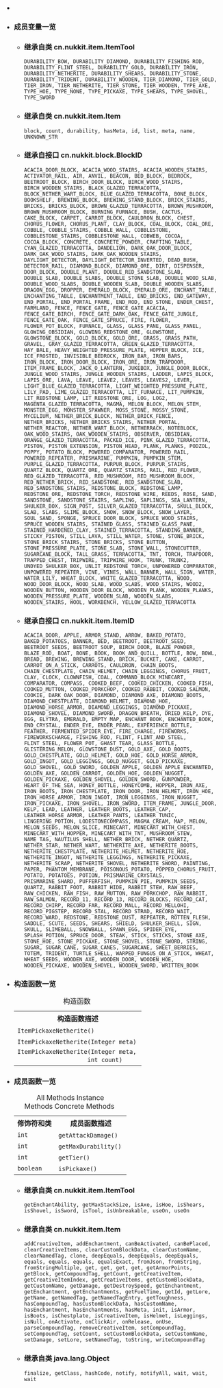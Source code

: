 <div class="summary">
<ul class="blockList">
<li class="blockList">  
<li class="blockList"><a name="field.summary">
<!--   -->
</a>
<h3>成员变量一览</h3>
<ul class="blockList">
<li class="blockList"><a name="fields.inherited.from.class.cn.nukkit.item.ItemTool">
<!--   -->
</a>
<h3>继承自类 cn.nukkit.item.<a  title="class in cn.nukkit.item">ItemTool</a></h3>
<code><a >DURABILITY_BOW</a>, <a >DURABILITY_DIAMOND</a>, <a >DURABILITY_FISHING_ROD</a>, <a >DURABILITY_FLINT_STEEL</a>, <a >DURABILITY_GOLD</a>, <a >DURABILITY_IRON</a>, <a >DURABILITY_NETHERITE</a>, <a >DURABILITY_SHEARS</a>, <a >DURABILITY_STONE</a>, <a >DURABILITY_TRIDENT</a>, <a >DURABILITY_WOODEN</a>, <a >TIER_DIAMOND</a>, <a >TIER_GOLD</a>, <a >TIER_IRON</a>, <a >TIER_NETHERITE</a>, <a >TIER_STONE</a>, <a >TIER_WOODEN</a>, <a >TYPE_AXE</a>, <a >TYPE_HOE</a>, <a >TYPE_NONE</a>, <a >TYPE_PICKAXE</a>, <a >TYPE_SHEARS</a>, <a >TYPE_SHOVEL</a>, <a >TYPE_SWORD</a></code></li>
</ul>
<ul class="blockList">
<li class="blockList"><a name="fields.inherited.from.class.cn.nukkit.item.Item">
<!--   -->
</a>
<h3>继承自类 cn.nukkit.item.<a  title="class in cn.nukkit.item">Item</a></h3>
<code><a >block</a>, <a >count</a>, <a >durability</a>, <a >hasMeta</a>, <a >id</a>, <a >list</a>, <a >meta</a>, <a >name</a>, <a >UNKNOWN_STR</a></code></li>
</ul>
<ul class="blockList">
<li class="blockList"><a name="fields.inherited.from.class.cn.nukkit.block.BlockID">
<!--   -->
</a>
<h3>继承自接口 cn.nukkit.block.<a  title="interface in cn.nukkit.block">BlockID</a></h3>
<code><a >ACACIA_DOOR_BLOCK</a>, <a >ACACIA_WOOD_STAIRS</a>, <a >ACACIA_WOODEN_STAIRS</a>, <a >ACTIVATOR_RAIL</a>, <a >AIR</a>, <a >ANVIL</a>, <a >BEACON</a>, <a >BED_BLOCK</a>, <a >BEDROCK</a>, <a >BEETROOT_BLOCK</a>, <a >BIRCH_DOOR_BLOCK</a>, <a >BIRCH_WOOD_STAIRS</a>, <a >BIRCH_WOODEN_STAIRS</a>, <a >BLACK_GLAZED_TERRACOTTA</a>, <a >BLOCK_NETHER_WART_BLOCK</a>, <a >BLUE_GLAZED_TERRACOTTA</a>, <a >BONE_BLOCK</a>, <a >BOOKSHELF</a>, <a >BREWING_BLOCK</a>, <a >BREWING_STAND_BLOCK</a>, <a >BRICK_STAIRS</a>, <a >BRICKS</a>, <a >BRICKS_BLOCK</a>, <a >BROWN_GLAZED_TERRACOTTA</a>, <a >BROWN_MUSHROOM</a>, <a >BROWN_MUSHROOM_BLOCK</a>, <a >BURNING_FURNACE</a>, <a >BUSH</a>, <a >CACTUS</a>, <a >CAKE_BLOCK</a>, <a >CARPET</a>, <a >CARROT_BLOCK</a>, <a >CAULDRON_BLOCK</a>, <a >CHEST</a>, <a >CHORUS_FLOWER</a>, <a >CHORUS_PLANT</a>, <a >CLAY_BLOCK</a>, <a >COAL_BLOCK</a>, <a >COAL_ORE</a>, <a >COBBLE</a>, <a >COBBLE_STAIRS</a>, <a >COBBLE_WALL</a>, <a >COBBLESTONE</a>, <a >COBBLESTONE_STAIRS</a>, <a >COBBLESTONE_WALL</a>, <a >COBWEB</a>, <a >COCOA</a>, <a >COCOA_BLOCK</a>, <a >CONCRETE</a>, <a >CONCRETE_POWDER</a>, <a >CRAFTING_TABLE</a>, <a >CYAN_GLAZED_TERRACOTTA</a>, <a >DANDELION</a>, <a >DARK_OAK_DOOR_BLOCK</a>, <a >DARK_OAK_WOOD_STAIRS</a>, <a >DARK_OAK_WOODEN_STAIRS</a>, <a >DAYLIGHT_DETECTOR</a>, <a >DAYLIGHT_DETECTOR_INVERTED</a>, <a >DEAD_BUSH</a>, <a >DETECTOR_RAIL</a>, <a >DIAMOND_BLOCK</a>, <a >DIAMOND_ORE</a>, <a >DIRT</a>, <a >DISPENSER</a>, <a >DOOR_BLOCK</a>, <a >DOUBLE_PLANT</a>, <a >DOUBLE_RED_SANDSTONE_SLAB</a>, <a >DOUBLE_SLAB</a>, <a >DOUBLE_SLABS</a>, <a >DOUBLE_STONE_SLAB</a>, <a >DOUBLE_WOOD_SLAB</a>, <a >DOUBLE_WOOD_SLABS</a>, <a >DOUBLE_WOODEN_SLAB</a>, <a >DOUBLE_WOODEN_SLABS</a>, <a >DRAGON_EGG</a>, <a >DROPPER</a>, <a >EMERALD_BLOCK</a>, <a >EMERALD_ORE</a>, <a >ENCHANT_TABLE</a>, <a >ENCHANTING_TABLE</a>, <a >ENCHANTMENT_TABLE</a>, <a >END_BRICKS</a>, <a >END_GATEWAY</a>, <a >END_PORTAL</a>, <a >END_PORTAL_FRAME</a>, <a >END_ROD</a>, <a >END_STONE</a>, <a >ENDER_CHEST</a>, <a >FARMLAND</a>, <a >FENCE</a>, <a >FENCE_GATE</a>, <a >FENCE_GATE_ACACIA</a>, <a >FENCE_GATE_BIRCH</a>, <a >FENCE_GATE_DARK_OAK</a>, <a >FENCE_GATE_JUNGLE</a>, <a >FENCE_GATE_OAK</a>, <a >FENCE_GATE_SPRUCE</a>, <a >FIRE</a>, <a >FLOWER</a>, <a >FLOWER_POT_BLOCK</a>, <a >FURNACE</a>, <a >GLASS</a>, <a >GLASS_PANE</a>, <a >GLASS_PANEL</a>, <a >GLOWING_OBSIDIAN</a>, <a >GLOWING_REDSTONE_ORE</a>, <a >GLOWSTONE</a>, <a >GLOWSTONE_BLOCK</a>, <a >GOLD_BLOCK</a>, <a >GOLD_ORE</a>, <a >GRASS</a>, <a >GRASS_PATH</a>, <a >GRAVEL</a>, <a >GRAY_GLAZED_TERRACOTTA</a>, <a >GREEN_GLAZED_TERRACOTTA</a>, <a >HAY_BALE</a>, <a >HEAVY_WEIGHTED_PRESSURE_PLATE</a>, <a >HOPPER_BLOCK</a>, <a >ICE</a>, <a >ICE_FROSTED</a>, <a >INVISIBLE_BEDROCK</a>, <a >IRON_BAR</a>, <a >IRON_BARS</a>, <a >IRON_BLOCK</a>, <a >IRON_DOOR_BLOCK</a>, <a >IRON_ORE</a>, <a >IRON_TRAPDOOR</a>, <a >ITEM_FRAME_BLOCK</a>, <a >JACK_O_LANTERN</a>, <a >JUKEBOX</a>, <a >JUNGLE_DOOR_BLOCK</a>, <a >JUNGLE_WOOD_STAIRS</a>, <a >JUNGLE_WOODEN_STAIRS</a>, <a >LADDER</a>, <a >LAPIS_BLOCK</a>, <a >LAPIS_ORE</a>, <a >LAVA</a>, <a >LEAVE</a>, <a >LEAVE2</a>, <a >LEAVES</a>, <a >LEAVES2</a>, <a >LEVER</a>, <a >LIGHT_BLUE_GLAZED_TERRACOTTA</a>, <a >LIGHT_WEIGHTED_PRESSURE_PLATE</a>, <a >LILY_PAD</a>, <a >LIME_GLAZED_TERRACOTTA</a>, <a >LIT_FURNACE</a>, <a >LIT_PUMPKIN</a>, <a >LIT_REDSTONE_LAMP</a>, <a >LIT_REDSTONE_ORE</a>, <a >LOG</a>, <a >LOG2</a>, <a >MAGENTA_GLAZED_TERRACOTTA</a>, <a >MAGMA</a>, <a >MELON_BLOCK</a>, <a >MELON_STEM</a>, <a >MONSTER_EGG</a>, <a >MONSTER_SPAWNER</a>, <a >MOSS_STONE</a>, <a >MOSSY_STONE</a>, <a >MYCELIUM</a>, <a >NETHER_BRICK_BLOCK</a>, <a >NETHER_BRICK_FENCE</a>, <a >NETHER_BRICKS</a>, <a >NETHER_BRICKS_STAIRS</a>, <a >NETHER_PORTAL</a>, <a >NETHER_REACTOR</a>, <a >NETHER_WART_BLOCK</a>, <a >NETHERRACK</a>, <a >NOTEBLOCK</a>, <a >OAK_WOOD_STAIRS</a>, <a >OAK_WOODEN_STAIRS</a>, <a >OBSERVER</a>, <a >OBSIDIAN</a>, <a >ORANGE_GLAZED_TERRACOTTA</a>, <a >PACKED_ICE</a>, <a >PINK_GLAZED_TERRACOTTA</a>, <a >PISTON</a>, <a >PISTON_EXTENSION</a>, <a >PISTON_HEAD</a>, <a >PLANK</a>, <a >PLANKS</a>, <a >PODZOL</a>, <a >POPPY</a>, <a >POTATO_BLOCK</a>, <a >POWERED_COMPARATOR</a>, <a >POWERED_RAIL</a>, <a >POWERED_REPEATER</a>, <a >PRISMARINE</a>, <a >PUMPKIN</a>, <a >PUMPKIN_STEM</a>, <a >PURPLE_GLAZED_TERRACOTTA</a>, <a >PURPUR_BLOCK</a>, <a >PURPUR_STAIRS</a>, <a >QUARTZ_BLOCK</a>, <a >QUARTZ_ORE</a>, <a >QUARTZ_STAIRS</a>, <a >RAIL</a>, <a >RED_FLOWER</a>, <a >RED_GLAZED_TERRACOTTA</a>, <a >RED_MUSHROOM</a>, <a >RED_MUSHROOM_BLOCK</a>, <a >RED_NETHER_BRICK</a>, <a >RED_SANDSTONE</a>, <a >RED_SANDSTONE_SLAB</a>, <a >RED_SANDSTONE_STAIRS</a>, <a >REDSTONE_BLOCK</a>, <a >REDSTONE_LAMP</a>, <a >REDSTONE_ORE</a>, <a >REDSTONE_TORCH</a>, <a >REDSTONE_WIRE</a>, <a >REEDS</a>, <a >ROSE</a>, <a >SAND</a>, <a >SANDSTONE</a>, <a >SANDSTONE_STAIRS</a>, <a >SAPLING</a>, <a >SAPLINGS</a>, <a >SEA_LANTERN</a>, <a >SHULKER_BOX</a>, <a >SIGN_POST</a>, <a >SILVER_GLAZED_TERRACOTTA</a>, <a >SKULL_BLOCK</a>, <a >SLAB</a>, <a >SLABS</a>, <a >SLIME_BLOCK</a>, <a >SNOW</a>, <a >SNOW_BLOCK</a>, <a >SNOW_LAYER</a>, <a >SOUL_SAND</a>, <a >SPONGE</a>, <a >SPRUCE_DOOR_BLOCK</a>, <a >SPRUCE_WOOD_STAIRS</a>, <a >SPRUCE_WOODEN_STAIRS</a>, <a >STAINED_GLASS</a>, <a >STAINED_GLASS_PANE</a>, <a >STAINED_HARDENED_CLAY</a>, <a >STAINED_TERRACOTTA</a>, <a >STANDING_BANNER</a>, <a >STICKY_PISTON</a>, <a >STILL_LAVA</a>, <a >STILL_WATER</a>, <a >STONE</a>, <a >STONE_BRICK</a>, <a >STONE_BRICK_STAIRS</a>, <a >STONE_BRICKS</a>, <a >STONE_BUTTON</a>, <a >STONE_PRESSURE_PLATE</a>, <a >STONE_SLAB</a>, <a >STONE_WALL</a>, <a >STONECUTTER</a>, <a >SUGARCANE_BLOCK</a>, <a >TALL_GRASS</a>, <a >TERRACOTTA</a>, <a >TNT</a>, <a >TORCH</a>, <a >TRAPDOOR</a>, <a >TRAPPED_CHEST</a>, <a >TRIPWIRE</a>, <a >TRIPWIRE_HOOK</a>, <a >TRUNK</a>, <a >TRUNK2</a>, <a >UNDYED_SHULKER_BOX</a>, <a >UNLIT_REDSTONE_TORCH</a>, <a >UNPOWERED_COMPARATOR</a>, <a >UNPOWERED_REPEATER</a>, <a >VINE</a>, <a >VINES</a>, <a >WALL_BANNER</a>, <a >WALL_SIGN</a>, <a >WATER</a>, <a >WATER_LILY</a>, <a >WHEAT_BLOCK</a>, <a >WHITE_GLAZED_TERRACOTTA</a>, <a >WOOD</a>, <a >WOOD_DOOR_BLOCK</a>, <a >WOOD_SLAB</a>, <a >WOOD_SLABS</a>, <a >WOOD_STAIRS</a>, <a >WOOD2</a>, <a >WOODEN_BUTTON</a>, <a >WOODEN_DOOR_BLOCK</a>, <a >WOODEN_PLANK</a>, <a >WOODEN_PLANKS</a>, <a >WOODEN_PRESSURE_PLATE</a>, <a >WOODEN_SLAB</a>, <a >WOODEN_SLABS</a>, <a >WOODEN_STAIRS</a>, <a >WOOL</a>, <a >WORKBENCH</a>, <a >YELLOW_GLAZED_TERRACOTTA</a></code></li>
</ul>
<ul class="blockList">
<li class="blockList"><a name="fields.inherited.from.class.cn.nukkit.item.ItemID">
<!--   -->
</a>
<h3>继承自接口 cn.nukkit.item.<a  title="interface in cn.nukkit.item">ItemID</a></h3>
<code><a >ACACIA_DOOR</a>, <a >APPLE</a>, <a >ARMOR_STAND</a>, <a >ARROW</a>, <a >BAKED_POTATO</a>, <a >BAKED_POTATOES</a>, <a >BANNER</a>, <a >BED</a>, <a >BEETROOT</a>, <a >BEETROOT_SEED</a>, <a >BEETROOT_SEEDS</a>, <a >BEETROOT_SOUP</a>, <a >BIRCH_DOOR</a>, <a >BLAZE_POWDER</a>, <a >BLAZE_ROD</a>, <a >BOAT</a>, <a >BONE</a>, <a >BOOK</a>, <a >BOOK_AND_QUILL</a>, <a >BOTTLE</a>, <a >BOW</a>, <a >BOWL</a>, <a >BREAD</a>, <a >BREWING</a>, <a >BREWING_STAND</a>, <a >BRICK</a>, <a >BUCKET</a>, <a >CAKE</a>, <a >CARROT</a>, <a >CARROT_ON_A_STICK</a>, <a >CARROTS</a>, <a >CAULDRON</a>, <a >CHAIN_BOOTS</a>, <a >CHAIN_CHESTPLATE</a>, <a >CHAIN_HELMET</a>, <a >CHAIN_LEGGINGS</a>, <a >CHORUS_FRUIT</a>, <a >CLAY</a>, <a >CLOCK</a>, <a >CLOWNFISH</a>, <a >COAL</a>, <a >COMMAND_BLOCK_MINECART</a>, <a >COMPARATOR</a>, <a >COMPASS</a>, <a >COOKED_BEEF</a>, <a >COOKED_CHICKEN</a>, <a >COOKED_FISH</a>, <a >COOKED_MUTTON</a>, <a >COOKED_PORKCHOP</a>, <a >COOKED_RABBIT</a>, <a >COOKED_SALMON</a>, <a >COOKIE</a>, <a >DARK_OAK_DOOR</a>, <a >DIAMOND</a>, <a >DIAMOND_AXE</a>, <a >DIAMOND_BOOTS</a>, <a >DIAMOND_CHESTPLATE</a>, <a >DIAMOND_HELMET</a>, <a >DIAMOND_HOE</a>, <a >DIAMOND_HORSE_ARMOR</a>, <a >DIAMOND_LEGGINGS</a>, <a >DIAMOND_PICKAXE</a>, <a >DIAMOND_SHOVEL</a>, <a >DIAMOND_SWORD</a>, <a >DRAGON_BREATH</a>, <a >DRIED_KELP</a>, <a >DYE</a>, <a >EGG</a>, <a >ELYTRA</a>, <a >EMERALD</a>, <a >EMPTY_MAP</a>, <a >ENCHANT_BOOK</a>, <a >ENCHANTED_BOOK</a>, <a >END_CRYSTAL</a>, <a >ENDER_EYE</a>, <a >ENDER_PEARL</a>, <a >EXPERIENCE_BOTTLE</a>, <a >FEATHER</a>, <a >FERMENTED_SPIDER_EYE</a>, <a >FIRE_CHARGE</a>, <a >FIREWORKS</a>, <a >FIREWORKSCHARGE</a>, <a >FISHING_ROD</a>, <a >FLINT</a>, <a >FLINT_AND_STEEL</a>, <a >FLINT_STEEL</a>, <a >FLOWER_POT</a>, <a >GHAST_TEAR</a>, <a >GLASS_BOTTLE</a>, <a >GLISTERING_MELON</a>, <a >GLOWSTONE_DUST</a>, <a >GOLD_AXE</a>, <a >GOLD_BOOTS</a>, <a >GOLD_CHESTPLATE</a>, <a >GOLD_HELMET</a>, <a >GOLD_HOE</a>, <a >GOLD_HORSE_ARMOR</a>, <a >GOLD_INGOT</a>, <a >GOLD_LEGGINGS</a>, <a >GOLD_NUGGET</a>, <a >GOLD_PICKAXE</a>, <a >GOLD_SHOVEL</a>, <a >GOLD_SWORD</a>, <a >GOLDEN_APPLE</a>, <a >GOLDEN_APPLE_ENCHANTED</a>, <a >GOLDEN_AXE</a>, <a >GOLDEN_CARROT</a>, <a >GOLDEN_HOE</a>, <a >GOLDEN_NUGGET</a>, <a >GOLDEN_PICKAXE</a>, <a >GOLDEN_SHOVEL</a>, <a >GOLDEN_SWORD</a>, <a >GUNPOWDER</a>, <a >HEART_OF_THE_SEA</a>, <a >HONEY_BOTTLE</a>, <a >HONEYCOMB</a>, <a >HOPPER</a>, <a >IRON_AXE</a>, <a >IRON_BOOTS</a>, <a >IRON_CHESTPLATE</a>, <a >IRON_DOOR</a>, <a >IRON_HELMET</a>, <a >IRON_HOE</a>, <a >IRON_HORSE_ARMOR</a>, <a >IRON_INGOT</a>, <a >IRON_LEGGINGS</a>, <a >IRON_NUGGET</a>, <a >IRON_PICKAXE</a>, <a >IRON_SHOVEL</a>, <a >IRON_SWORD</a>, <a >ITEM_FRAME</a>, <a >JUNGLE_DOOR</a>, <a >KELP</a>, <a >LEAD</a>, <a >LEATHER</a>, <a >LEATHER_BOOTS</a>, <a >LEATHER_CAP</a>, <a >LEATHER_HORSE_ARMOR</a>, <a >LEATHER_PANTS</a>, <a >LEATHER_TUNIC</a>, <a >LINGERING_POTION</a>, <a >LODESTONECOMPASS</a>, <a >MAGMA_CREAM</a>, <a >MAP</a>, <a >MELON</a>, <a >MELON_SEEDS</a>, <a >MELON_SLICE</a>, <a >MINECART</a>, <a >MINECART_WITH_CHEST</a>, <a >MINECART_WITH_HOPPER</a>, <a >MINECART_WITH_TNT</a>, <a >MUSHROOM_STEW</a>, <a >NAME_TAG</a>, <a >NAUTILUS_SHELL</a>, <a >NETHER_BRICK</a>, <a >NETHER_QUARTZ</a>, <a >NETHER_STAR</a>, <a >NETHER_WART</a>, <a >NETHERITE_AXE</a>, <a >NETHERITE_BOOTS</a>, <a >NETHERITE_CHESTPLATE</a>, <a >NETHERITE_HELMET</a>, <a >NETHERITE_HOE</a>, <a >NETHERITE_INGOT</a>, <a >NETHERITE_LEGGINGS</a>, <a >NETHERITE_PICKAXE</a>, <a >NETHERITE_SCRAP</a>, <a >NETHERITE_SHOVEL</a>, <a >NETHERITE_SWORD</a>, <a >PAINTING</a>, <a >PAPER</a>, <a >PHANTOM_MEMBRANE</a>, <a >POISONOUS_POTATO</a>, <a >POPPED_CHORUS_FRUIT</a>, <a >POTATO</a>, <a >POTATOES</a>, <a >POTION</a>, <a >PRISMARINE_CRYSTALS</a>, <a >PRISMARINE_SHARD</a>, <a >PUFFERFISH</a>, <a >PUMPKIN_PIE</a>, <a >PUMPKIN_SEEDS</a>, <a >QUARTZ</a>, <a >RABBIT_FOOT</a>, <a >RABBIT_HIDE</a>, <a >RABBIT_STEW</a>, <a >RAW_BEEF</a>, <a >RAW_CHICKEN</a>, <a >RAW_FISH</a>, <a >RAW_MUTTON</a>, <a >RAW_PORKCHOP</a>, <a >RAW_RABBIT</a>, <a >RAW_SALMON</a>, <a >RECORD_11</a>, <a >RECORD_13</a>, <a >RECORD_BLOCKS</a>, <a >RECORD_CAT</a>, <a >RECORD_CHIRP</a>, <a >RECORD_FAR</a>, <a >RECORD_MALL</a>, <a >RECORD_MELLOHI</a>, <a >RECORD_PIGSTEP</a>, <a >RECORD_STAL</a>, <a >RECORD_STRAD</a>, <a >RECORD_WAIT</a>, <a >RECORD_WARD</a>, <a >REDSTONE</a>, <a >REDSTONE_DUST</a>, <a >REPEATER</a>, <a >ROTTEN_FLESH</a>, <a >SADDLE</a>, <a >SCUTE</a>, <a >SEEDS</a>, <a >SHEARS</a>, <a >SHIELD</a>, <a >SHULKER_SHELL</a>, <a >SIGN</a>, <a >SKULL</a>, <a >SLIMEBALL</a>, <a >SNOWBALL</a>, <a >SPAWN_EGG</a>, <a >SPIDER_EYE</a>, <a >SPLASH_POTION</a>, <a >SPRUCE_DOOR</a>, <a >STEAK</a>, <a >STICK</a>, <a >STICKS</a>, <a >STONE_AXE</a>, <a >STONE_HOE</a>, <a >STONE_PICKAXE</a>, <a >STONE_SHOVEL</a>, <a >STONE_SWORD</a>, <a >STRING</a>, <a >SUGAR</a>, <a >SUGAR_CANE</a>, <a >SUGAR_CANES</a>, <a >SUGARCANE</a>, <a >SWEET_BERRIES</a>, <a >TOTEM</a>, <a >TRIDENT</a>, <a >TURTLE_SHELL</a>, <a >WARPED_FUNGUS_ON_A_STICK</a>, <a >WHEAT</a>, <a >WHEAT_SEEDS</a>, <a >WOODEN_AXE</a>, <a >WOODEN_DOOR</a>, <a >WOODEN_HOE</a>, <a >WOODEN_PICKAXE</a>, <a >WOODEN_SHOVEL</a>, <a >WOODEN_SWORD</a>, <a >WRITTEN_BOOK</a></code></li>
</ul>
</li>
</ul>
<!-- ======== CONSTRUCTOR SUMMARY ======== -->
<ul class="blockList">
<li class="blockList"><a name="constructor.summary">
<!--   -->
</a>
<h3>构造函数一览</h3>
<table class="memberSummary" border="0" cellpadding="3" cellspacing="0" summary="Constructor Summary table, listing constructors, and an explanation">
<caption><span>构造函数</span><span class="tabEnd"> </span></caption>
<tr>
<th>构造函数描述</th>
</tr>
<tr class="altColor">
<td class="colOne"><code><span class="memberNameLink"><a >ItemPickaxeNetherite</a></span>()</code> </td>
</tr>
<tr class="rowColor">
<td class="colOne"><code><span class="memberNameLink"><a >ItemPickaxeNetherite</a></span>(<a  title="class or interface in java.lang">Integer</a> meta)</code> </td>
</tr>
<tr class="altColor">
<td class="colOne"><code><span class="memberNameLink"><a >ItemPickaxeNetherite</a></span>(<a  title="class or interface in java.lang">Integer</a> meta,
                    int count)</code> </td>
</tr>
</table>
</li>
</ul>
<!-- ========== METHOD SUMMARY =========== -->
<ul class="blockList">
<li class="blockList"><a name="method.summary">
<!--   -->
</a>
<h3>成员函数一览</h3>
<table class="memberSummary" border="0" cellpadding="3" cellspacing="0" summary="Method Summary table, listing methods, and an explanation">
<caption><span id="t0" class="activeTableTab"><span>All Methods</span><span class="tabEnd"> </span></span><span id="t2" class="tableTab"><span><a >Instance Methods</a></span><span class="tabEnd"> </span></span><span id="t4" class="tableTab"><span><a >Concrete Methods</a></span><span class="tabEnd"> </span></span></caption>
<tr>
<th>修饰符和类</th>
<th>成员函数描述</th>
</tr>
<tr id="i0" class="altColor">
<td class="colFirst"><code>int</code></td>
<td class="colLast"><code><span class="memberNameLink"><a >getAttackDamage</a></span>()</code> </td>
</tr>
<tr id="i1" class="rowColor">
<td class="colFirst"><code>int</code></td>
<td class="colLast"><code><span class="memberNameLink"><a >getMaxDurability</a></span>()</code> </td>
</tr>
<tr id="i2" class="altColor">
<td class="colFirst"><code>int</code></td>
<td class="colLast"><code><span class="memberNameLink"><a >getTier</a></span>()</code> </td>
</tr>
<tr id="i3" class="rowColor">
<td class="colFirst"><code>boolean</code></td>
<td class="colLast"><code><span class="memberNameLink"><a >isPickaxe</a></span>()</code> </td>
</tr>
</table>
<ul class="blockList">
<li class="blockList"><a name="methods.inherited.from.class.cn.nukkit.item.ItemTool">
<!--   -->
</a>
<h3>继承自类 cn.nukkit.item.<a  title="class in cn.nukkit.item">ItemTool</a></h3>
<code><a >getEnchantAbility</a>, <a >getMaxStackSize</a>, <a >isAxe</a>, <a >isHoe</a>, <a >isShears</a>, <a >isShovel</a>, <a >isSword</a>, <a >isTool</a>, <a >isUnbreakable</a>, <a >useOn</a>, <a >useOn</a></code></li>
</ul>
<ul class="blockList">
<li class="blockList"><a name="methods.inherited.from.class.cn.nukkit.item.Item">
<!--   -->
</a>
<h3>继承自类 cn.nukkit.item.<a  title="class in cn.nukkit.item">Item</a></h3>
<code><a >addCreativeItem</a>, <a >addEnchantment</a>, <a >canBeActivated</a>, <a >canBePlaced</a>, <a >clearCreativeItems</a>, <a >clearCustomBlockData</a>, <a >clearCustomName</a>, <a >clearNamedTag</a>, <a >clone</a>, <a >deepEquals</a>, <a >deepEquals</a>, <a >deepEquals</a>, <a >equals</a>, <a >equals</a>, <a >equals</a>, <a >equalsExact</a>, <a >fromJson</a>, <a >fromString</a>, <a >fromStringMultiple</a>, <a >get</a>, <a >get</a>, <a >get</a>, <a >get</a>, <a >getArmorPoints</a>, <a >getBlock</a>, <a >getCompoundTag</a>, <a >getCount</a>, <a >getCreativeItem</a>, <a >getCreativeItemIndex</a>, <a >getCreativeItems</a>, <a >getCustomBlockData</a>, <a >getCustomName</a>, <a >getDamage</a>, <a >getDestroySpeed</a>, <a >getEnchantment</a>, <a >getEnchantment</a>, <a >getEnchantments</a>, <a >getFuelTime</a>, <a >getId</a>, <a >getLore</a>, <a >getName</a>, <a >getNamedTag</a>, <a >getNamedTagEntry</a>, <a >getToughness</a>, <a >hasCompoundTag</a>, <a >hasCustomBlockData</a>, <a >hasCustomName</a>, <a >hasEnchantment</a>, <a >hasEnchantments</a>, <a >hasMeta</a>, <a >init</a>, <a >isArmor</a>, <a >isBoots</a>, <a >isChestplate</a>, <a >isCreativeItem</a>, <a >isHelmet</a>, <a >isLeggings</a>, <a >isNull</a>, <a >onActivate</a>, <a >onClickAir</a>, <a >onRelease</a>, <a >onUse</a>, <a >parseCompoundTag</a>, <a >removeCreativeItem</a>, <a >setCompoundTag</a>, <a >setCompoundTag</a>, <a >setCount</a>, <a >setCustomBlockData</a>, <a >setCustomName</a>, <a >setDamage</a>, <a >setLore</a>, <a >setNamedTag</a>, <a >toString</a>, <a >writeCompoundTag</a></code></li>
</ul>
<ul class="blockList">
<li class="blockList"><a name="methods.inherited.from.class.java.lang.Object">
<!--   -->
</a>
<h3>继承自类 java.lang.<a  title="class or interface in java.lang">Object</a></h3>
<code><a  title="class or interface in java.lang">finalize</a>, <a  title="class or interface in java.lang">getClass</a>, <a  title="class or interface in java.lang">hashCode</a>, <a  title="class or interface in java.lang">notify</a>, <a  title="class or interface in java.lang">notifyAll</a>, <a  title="class or interface in java.lang">wait</a>, <a  title="class or interface in java.lang">wait</a>, <a  title="class or interface in java.lang">wait</a></code></li>
</ul>
</li>
</ul>
</li>
</ul>
</div>
